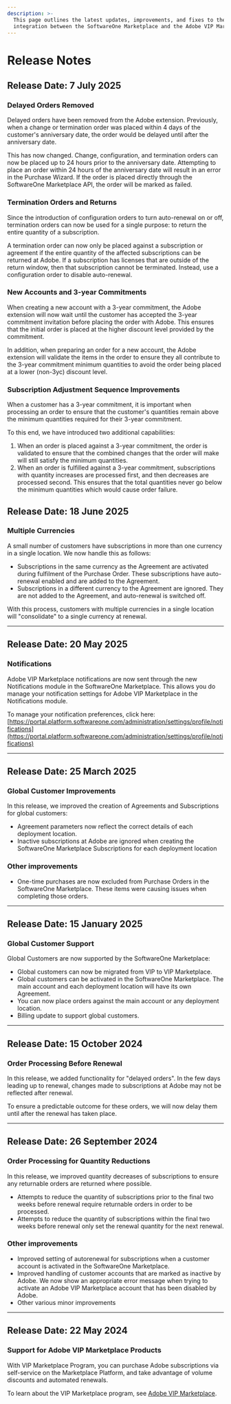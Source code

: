 ```yaml
---
description: >-
  This page outlines the latest updates, improvements, and fixes to the
  integration between the SoftwareOne Marketplace and the Adobe VIP Marketplace.
---
```


# Release Notes

## Release Date: 7 July 2025

### Delayed Orders Removed

Delayed orders have been removed from the Adobe extension. Previously, when a change or termination order was placed within 4 days of the customer's anniversary date, the order would be delayed until after the anniversary date.

This has now changed. Change, configuration, and termination orders can now be placed up to 24 hours prior to the anniversary date. Attempting to place an order within 24 hours of the anniversary date will result in an error in the Purchase Wizard. If the order is placed directly through the SoftwareOne Marketplace API, the order will be marked as failed.

### Termination Orders and Returns

Since the introduction of configuration orders to turn auto-renewal on or off, termination orders can now be used for a single purpose: to return the entire quantity of a subscription.

A termination order can now only be placed against a subscription or agreement if the entire quantity of the affected subscriptions can be returned at Adobe. If a subscription has licenses that are outside of the return window, then that subscription cannot be terminated. Instead, use a configuration order to disable auto-renewal.

### New Accounts and 3-year Commitments

When creating a new account with a 3-year commitment, the Adobe extension will now wait until the customer has accepted the 3-year commitment invitation before placing the order with Adobe. This ensures that the initial order is placed at the higher discount level provided by the commitment.

In addition, when preparing an order for a new account, the Adobe extension will validate the items in the order to ensure they all contribute to the 3-year commitment minimum quantities to avoid the order being placed at a lower (non-3yc) discount level.

### Subscription Adjustment Sequence Improvements

When a customer has a 3-year commitment, it is important when processing an order to ensure that the customer's quantities remain above the minimum quantities required for their 3-year commitment.

To this end, we have introduced two additional capabilities:

1. When an order is placed against a 3-year commitment, the order is validated to ensure that the combined changes that the order will make will still satisfy the minimum quantities.
2. When an order is fulfilled against a 3-year commitment, subscriptions with quantity increases are processed first, and then decreases are processed second. This ensures that the total quantities never go below the minimum quantities which would cause order failure.

## Release Date: 18 June 2025

### Multiple Currencies

A small number of customers have subscriptions in more than one currency in a single location. We now handle this as follows:

* Subscriptions in the same currency as the Agreement are activated during fulfilment of the Purchase Order. These subscriptions have auto-renewal enabled and are added to the Agreement.
* Subscriptions in a different currency to the Agreement are ignored. They are not added to the Agreement, and auto-renewal is switched off.

With this process, customers with multiple currencies in a single location will "consolidate" to a single currency at renewal.

***

## Release Date: 20 May 2025

### Notifications

Adobe VIP Marketplace notifications are now sent through the new Notifications module in the SoftwareOne Marketplace. This allows you do manage your notification settings for Adobe VIP Marketplace in the Notifications module.

To manage your notification preferences, click here: [https://portal.platform.softwareone.com/administration/settings/profile/notifications](https://portal.platform.softwareone.com/administration/settings/profile/notifications)

***

## Release Date: 25 March 2025

### Global Customer Improvements

In this release, we improved the creation of Agreements and Subscriptions for global customers:

* Agreement parameters now reflect the correct details of each deployment location.
* Inactive subscriptions at Adobe are ignored when creating the SoftwareOne Marketplace Subscriptions for each deployment location

### Other improvements

* One-time purchases are now excluded from Purchase Orders in the SoftwareOne Marketplace. These items were causing issues when completing those orders.

***

## Release Date: 15 January 2025

### Global Customer Support

Global Customers are now supported by the SoftwareOne Marketplace:

* Global customers can now be migrated from VIP to VIP Marketplace.
* Global customers can be activated in the SoftwareOne Marketplace. The main account and each deployment location will have its own Agreement.
* You can now place orders against the main account or any deployment location.
* Billing update to support global customers.

***

## Release Date: 15 October 2024

### Order Processing Before Renewal <a href="#title-text" id="title-text"></a>

In this release, we added functionality for "delayed orders". In the few days leading up to renewal, changes made to subscriptions at Adobe may not be reflected after renewal.

To ensure a predictable outcome for these orders, we will now delay them until after the renewal has taken place.

***

## Release Date: 26 September 2024

### Order Processing for Quantity Reductions

In this release, we improved quantity decreases of subscriptions to ensure any returnable orders are returned where possible.

* Attempts to reduce the quantity of subscriptions prior to the final two weeks before renewal require returnable orders in order to be processed.
* Attempts to reduce the quantity of subscriptions within the final two weeks before renewal only set the renewal quantity for the next renewal.

### Other improvements

* Improved setting of autorenewal for subscriptions when a customer account is activated in the SoftwareOne Marketplace.&#x20;
* Improved handling of customer accounts that are marked as inactive by Adobe. We now show an appropriate error message when trying to activate an Adobe VIP Marketplace account that has been disabled by Adobe.
* Other various minor improvements

***

## Release Date: 22 May 2024

### Support for Adobe VIP Marketplace Products

With VIP Marketplace Program, you can purchase Adobe subscriptions via self-service on the Marketplace Platform, and take advantage of volume discounts and automated renewals.

To learn about the VIP Marketplace program, see [Adobe VIP Marketplace](./).&#x20;
